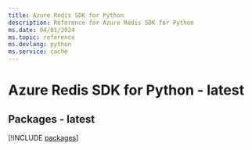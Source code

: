 ```yaml
---
title: Azure Redis SDK for Python
description: Reference for Azure Redis SDK for Python
ms.date: 04/01/2024
ms.topic: reference
ms.devlang: python
ms.service: cache
---
```

# Azure Redis SDK for Python - latest
## Packages - latest
[!INCLUDE [packages](redis-index.md)]